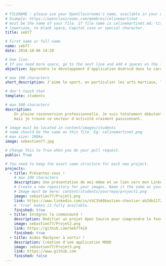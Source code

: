 ```yaml
---

# FILENAME : please use your OpenClassrooms's name, available in your url.
# Example: https://openclassrooms.com/membres/celinemartinet
# must be the name of your file. If file name is celinemartinet.md, title is celinemartinet.
# lowercase, no blank space, Capital case or special character.
title: seb77

# First name or full name
name: seb77
date: 2018-10-06 14:20

# One line.
# If you need more space, go to the next line and add 4 spaces on the left, as in 'description'.
objective: Apprendre le dévoleppemnt d'application Android dans le cardre d'une reconversion.

# max 100 characters
short_description: J'aime le sport, en particulier les arts martiaux, la moto et l'informatique

# don't touch that
template: students

# max 500 characters
description:
    En pleine reconversion professionnelle. Je suis totalement débutant dans le secteur de l'informatique,
    mais je trouve ce secteur d'activité vraiment passionnant.

# image must be located in content/images/students
# name should be the same as this file. Eg: celinemartinet.png
# max size: 200ko
image: sebastien77.jpg

# Change this to True when you do your pull request.
public: True

# You need to keep the exact same structure for each new project.
projects:
  - title: Présentez-vous !
    # max 100 characters
    description: Une présentation de moi-même et un lien vers mon LinkedIn.
    # Create a new repository for your images. Name it the same as your nickname and profile picture.
    # Image must be here: content/students/yourrepo/project1.png
    image: sebastien77/Projet1.png
    link: https://www.linkedin.com/in/s%C3%A9bastien-chestier-ab24b1172/
    # 'true' makes it fully available.
    finished: true
  - title: Intégrez la communauté !
    description: Modifier un projet Open Source pour comprendre le fonctionnement de Git, de Github et des pull requests. 
    image: sebastien77/Projet2.png
    link: https://github.com/Seb77410
    finished: true
  - title: Aidez MacGyver à sortir !
    description: Création d'une application MOOD 
    image: sebastien77/Projet3.png
    link: https://www.github.com
    finished: false
---
```

  

  
  
  